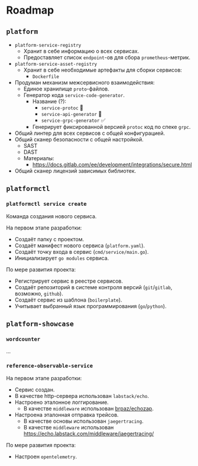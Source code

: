 # Roadmap

## `platform`

* `platform-service-registry`
    * Хранит в себе информацию о всех сервисах.
    * Предоставляет список `endpoint`-ов для сбора `prometheus`-метрик.
* `platform-service-asset-registry`
    * Хранит в себе необходимые артефакты для сборки сервисов:
        * `Dockerfile`
* Продуман механизм межсервисного взаимодействия:
    * Единое хранилище `proto`-файлов.
    * Генератор кода `service-code-generator`.
        * Название (?):
            * `service-protoc` :thinking:
            * `service-api-generator` :thinking:
            * `service-grpc-generator` :white_check_mark:
        * Генерирует фиксированной версией `protoc` код по спеке `grpc`.
* Общий линтер для всех сервисов с общей конфигурацией.
* Общий сканер безопасности с общей настройкой.
    * SAST
    * DAST
    * Материалы:
        * https://docs.gitlab.com/ee/development/integrations/secure.html
* Общий сканер лицензий зависимых библиотек.

## `platformctl`

### `platformctl service create`

Команда создания нового сервиса.

На первом этапе разработки:

* Создаёт папку с проектом.
* Создаёт манифест нового сервиса (`platform.yaml`).
* Создаёт точку входа в сервис (`cmd/service/main.go`).
* Инициализирует `go modules` сервиса.

По мере развития проекта:

* Регистрирует сервис в реестре сервисов.
* Создаёт репозиторий в системе контроля версий (`git`/`gitlab`,
  возможно, `github`).
* Создаёт сервис из шаблона (`boilerplate`).
* Учитывает выбранный язык программирования (`go`/`python`).

## `platform-showcase`

### `wordcounter`

...

### `reference-observable-service`

На первом этапе разработки:

* Сервис создан.
* В качестве http-сервера использован `labstack/echo`.
* Настроено эталонное логгирование.
    * В качестве `middleware`
      использован [brpaz/echozap](https://github.com/brpaz/echozap).
* Настроена эталонная отправка трейсов.
    * В качестве основы использован `jaegertracing`.
    * В качестве `middleware`
      использован https://echo.labstack.com/middleware/jaegertracing/

По мере развития проекта:

* Настроен `opentelemetry`.
